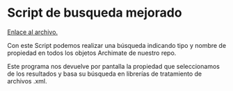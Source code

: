 # Script de busqueda mejorado

[Enlace al archivo.](https://github.com/alu0100885453/Desarrollos-Practicas-STIC/blob/master/Scripts%20Python/script_busqueda_mejorado_xml.py)

Con este Script podemos realizar una búsqueda indicando tipo y nombre de propiedad en todos los objetos Archimate de nuestro repo.

Este programa nos devuelve por pantalla la propiedad que seleccionamos de los resultados y basa su búsqueda en librerías de tratamiento de archivos .xml.

